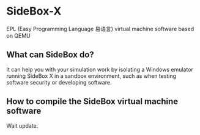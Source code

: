 # SideBox-X
EPL (Easy Programming Language 易语言) virtual machine software based on QEMU

## What can SideBox do?
It can help you with your simulation work by isolating a Windows emulator running SideBox X in a sandbox environment, such as when testing software security or developing software.

## How to compile the SideBox virtual machine software

Wait update.
